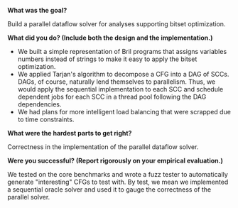 **What was the goal?**

Build a parallel dataflow solver for analyses supporting bitset optimization.

**What did you do? (Include both the design and the implementation.)**

- We built a simple representation of Bril programs that assigns variables numbers instead of strings to make it easy to apply the bitset optimization.
- We applied Tarjan's algorithm to decompose a CFG into a DAG of SCCs. DAGs, of course, naturally lend themselves to parallelism.
Thus, we would apply the sequential implementation to each SCC and schedule dependent jobs for each SCC in a thread pool following the DAG dependencies.
- We had plans for more intelligent load balancing that were scrapped due to time constraints.

**What were the hardest parts to get right?**

Correctness in the implementation of the parallel dataflow solver.

**Were you successful? (Report rigorously on your empirical evaluation.)**

We tested on the core benchmarks and wrote a fuzz tester to automatically generate "interesting" CFGs to test with.
By test, we mean we implemented a sequential oracle solver and used it to gauge the correctness of the parallel solver.
